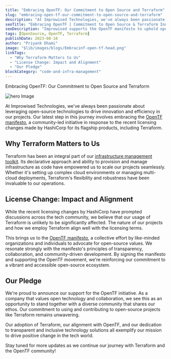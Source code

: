 ```yaml
---
title: "Embracing OpenTF: Our Commitment to Open Source and Terraform"
slug: "embracing-open-tf-our-commitment-to-open-source-and-terraform"
description: "At Improwised Technologies, we've always been passionate about leveraging open-source technologies to drive innovation and efficiency in our projects. Our latest step in this journey involves embracing the OpenTF manifesto, a community-led initiative in response to the recent licensing changes made by HashiCorp for its flagship products, including Terraform."
seoTitle: "Embracing OpenTF | Commitment to Open Source & Terraform Innovation | Improwised Tech"
seoDescription: "Improwised supports the OpenTF manifesto to uphold open-source Terraform. Learn why we stand for transparency, community, and infrastructure freedom."
tags: [OpenSource, OpenTF, Terraform]
publishDate: 2023-08-18
author: "Priyank Dhami"
image: "$lib/images/blogs/Embracinf-open-tf-head.png"
linkTags:
  - "Why Terraform Matters to Us"
  - "License Change: Impact and Alignment"
  - "Our Pledge"
blockCategory: "code-and-infra-management"
---
```


Embracing OpenTF: Our Commitment to Open Source and Terraform

![hero Image]($lib/images/blogs/Embracing-open-tf-body.png)

At Improwised Technologies, we've always been passionate about leveraging open-source technologies to drive innovation and efficiency in our projects. Our latest step in this journey involves embracing the [OpenTF manifesto](/blog/embracing-open-tf-our-commitment-to-open-source-and-terraform/), a community-led initiative in response to the recent licensing changes made by HashiCorp for its flagship products, including Terraform.

## Why Terraform Matters to Us

Terraform has been an integral part of our [infrastructure management toolkit](/blog/open-tofu-best-practices/). Its declarative approach and ability to provision and manage infrastructure as code have empowered us to scale our projects seamlessly. Whether it's setting up complex cloud environments or managing multi-cloud deployments, Terraform's flexibility and robustness have been invaluable to our operations.

## License Change: Impact and Alignment

While the recent licensing changes by HashiCorp have prompted discussions across the tech community, we believe that our usage of Terraform is unlikely to be significantly affected. The nature of our projects and how we employ Terraform align well with the licensing terms.

This brings us to the [OpenTF manifesto](/blog/embracing-open-tf-our-commitment-to-open-source-and-terraform/), a collective effort by like-minded organizations and individuals to advocate for open-source values. We resonate strongly with the manifesto's principles of transparency, collaboration, and community-driven development. By signing the manifesto and supporting the OpenTF movement, we're reinforcing our commitment to a vibrant and accessible open-source ecosystem.

## Our Pledge

We're proud to announce our support for the OpenTF initiative. As a company that values open technology and collaboration, we see this as an opportunity to stand together with a diverse community that shares our ethos. Our commitment to using and contributing to open-source projects like Terraform remains unwavering.

Our adoption of Terraform, our alignment with OpenTF, and our dedication to transparent and inclusive technology solutions all exemplify our mission to drive positive change in the tech world.

Stay tuned for more updates as we continue our journey with Terraform and the OpenTF community!
